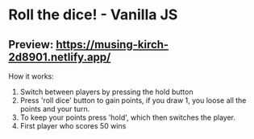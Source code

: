 # Roll the dice! - Vanilla JS 

## Preview: https://musing-kirch-2d8901.netlify.app/

How it works:

1. Switch between players by pressing the hold button
2. Press 'roll dice' button to gain points, if you draw 1, you loose all the points and your turn.
3. To keep your points press 'hold', which then switches the player.
4. First player who scores 50 wins


